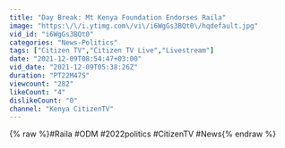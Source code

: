 ```yaml
---
title: "Day Break: Mt Kenya Foundation Endorses Raila"
image: "https:\/\/i.ytimg.com\/vi\/i6WgGs3BQt0\/hqdefault.jpg"
vid_id: "i6WgGs3BQt0"
categories: "News-Politics"
tags: ["Citizen TV","Citizen TV Live","Livestream"]
date: "2021-12-09T08:54:47+03:00"
vid_date: "2021-12-09T05:38:26Z"
duration: "PT22M47S"
viewcount: "282"
likeCount: "4"
dislikeCount: "0"
channel: "Kenya CitizenTV"
---
```

{% raw %}#Raila #ODM #2022politics #CitizenTV #News{% endraw %}
